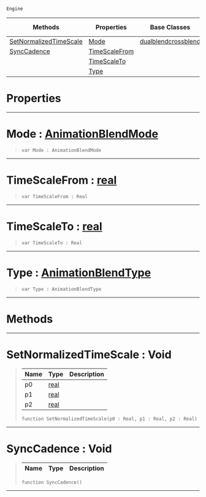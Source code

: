  `Engine`

|Methods|Properties|Base Classes|Derived Classes|
|---|---|---|---|
|[ SetNormalizedTimeScale](https://plasmaengine.github.io/PlasmaDocs/Plasma1/C++/code_reference/class_reference/crossblend.md#setnormalizedtimescale-v)|[ Mode](https://plasmaengine.github.io/PlasmaDocs/Plasma1/C++/code_reference/class_reference/crossblend.md#mode-plasma-engine-documen)|[dualblendcrossblend](https://plasmaengine.github.io/PlasmaDocs/Plasma1/C++/code_reference/class_reference/dualblendcrossblend.md)| |
|[ SyncCadence](https://plasmaengine.github.io/PlasmaDocs/Plasma1/C++/code_reference/class_reference/crossblend.md#synccadence-void)|[ TimeScaleFrom](https://plasmaengine.github.io/PlasmaDocs/Plasma1/C++/code_reference/class_reference/crossblend.md#timescalefrom-plasma-engin)| | |
| |[ TimeScaleTo](https://plasmaengine.github.io/PlasmaDocs/Plasma1/C++/code_reference/class_reference/crossblend.md#timescaleto-plasma-engine)| | |
| |[ Type](https://plasmaengine.github.io/PlasmaDocs/Plasma1/C++/code_reference/class_reference/crossblend.md#type-plasma-engine-documen)| | |


 #  Properties


---  
 #  Mode : [AnimationBlendMode](https://plasmaengine.github.io/PlasmaDocs/Plasma1/C++/code_reference/enum_reference.md#animationblendmode)

> 
> ``` lang=cpp, name=Lightning
> var Mode : AnimationBlendMode


---  
 #  TimeScaleFrom : [real](https://plasmaengine.github.io/PlasmaDocs/Plasma1/C++/code_reference/lightning_base_types/real.md)

> 
> ``` lang=cpp, name=Lightning
> var TimeScaleFrom : Real


---  
 #  TimeScaleTo : [real](https://plasmaengine.github.io/PlasmaDocs/Plasma1/C++/code_reference/lightning_base_types/real.md)

> 
> ``` lang=cpp, name=Lightning
> var TimeScaleTo : Real


---  
 #  Type : [AnimationBlendType](https://plasmaengine.github.io/PlasmaDocs/Plasma1/C++/code_reference/enum_reference.md#animationblendtype)

> 
> ``` lang=cpp, name=Lightning
> var Type : AnimationBlendType


---  
 #  Methods


---  
 #  SetNormalizedTimeScale : Void

> 
> |Name|Type|Description|
> |---|---|---|
> |p0|[real](https://plasmaengine.github.io/PlasmaDocs/Plasma1/C++/code_reference/lightning_base_types/real.md)| |
> |p1|[real](https://plasmaengine.github.io/PlasmaDocs/Plasma1/C++/code_reference/lightning_base_types/real.md)| |
> |p2|[real](https://plasmaengine.github.io/PlasmaDocs/Plasma1/C++/code_reference/lightning_base_types/real.md)| |
> ``` lang=cpp, name=Lightning
> function SetNormalizedTimeScale(p0 : Real, p1 : Real, p2 : Real)
> ``` 


---  
 #  SyncCadence : Void

> 
> |Name|Type|Description|
> |---|---|---|
> ``` lang=cpp, name=Lightning
> function SyncCadence()
> ``` 


---  
 

 